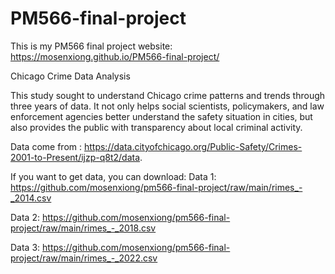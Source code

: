 # PM566-final-project
This is my PM566 final project website: https://mosenxiong.github.io/PM566-final-project/

Chicago Crime Data Analysis

This study sought to understand Chicago crime patterns and trends through three years of data. It not only helps social scientists, policymakers, and law enforcement agencies better understand the safety situation in cities, but also provides the public with transparency about local criminal activity.

Data come from : https://data.cityofchicago.org/Public-Safety/Crimes-2001-to-Present/ijzp-q8t2/data. 

If you want to get data, you can download:
Data 1: https://github.com/mosenxiong/pm566-final-project/raw/main/rimes_-_2014.csv

Data 2: https://github.com/mosenxiong/pm566-final-project/raw/main/rimes_-_2018.csv

Data 3: https://github.com/mosenxiong/pm566-final-project/raw/main/rimes_-_2022.csv

